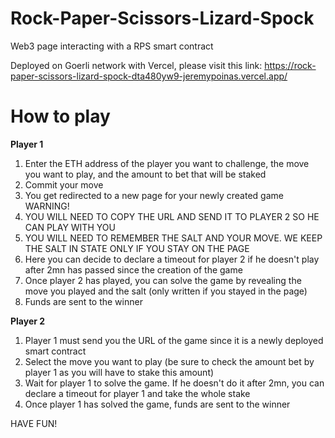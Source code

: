 
# Rock-Paper-Scissors-Lizard-Spock
Web3 page interacting with a RPS smart contract

Deployed on Goerli network with Vercel, please visit this link:
https://rock-paper-scissors-lizard-spock-dta480yw9-jeremypoinas.vercel.app/

# How to play

**Player 1**

 1. Enter the ETH address of the player you want to challenge, the move you want to play, and the amount to bet that will be staked
 2. Commit your move
 3. You get redirected to a new page for your newly created game
 WARNING! 
 4. YOU WILL NEED TO COPY THE URL AND SEND IT TO PLAYER 2 SO HE CAN PLAY WITH YOU
 5. YOU WILL NEED TO REMEMBER THE SALT AND YOUR MOVE. WE KEEP THE SALT IN STATE ONLY IF YOU STAY ON THE PAGE
 6. Here you can decide to declare a timeout for player 2 if he doesn't play after 2mn has passed since the creation of the game
 7. Once player 2 has played, you can solve the game by revealing the move you played and the salt (only written if you stayed in the page)
 8. Funds are sent to the winner

**Player 2**

 1. Player 1 must send you the URL of the game since it is a newly
    deployed smart contract
 2. Select the move you want to play (be sure to check the amount bet by player 1 as you will have to stake this amount)
 3. Wait for player 1 to solve the game. If he doesn't do it after 2mn, you can declare a timeout for player 1 and take the whole stake
 4. Once player 1 has solved the game, funds are sent to the winner

HAVE FUN!
